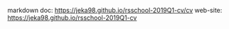 markdown doc: https://jeka98.github.io/rsschool-2019Q1-cv/cv
web-site: https://jeka98.github.io/rsschool-2019Q1-cv
